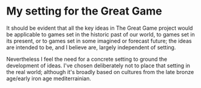 # My setting for the Great Game

It should be evident that all the key ideas in The Great Game project would be applicable to games set in the historic past of our world, to games set in its present, or to games set in some imagined or forecast future; the ideas are intended to be, and I believe are, largely independent of setting.

Nevertheless I feel the need for a concrete setting to ground the development of ideas. I've chosen deliberately not to place that setting in the real world; although it's broadly based on cultures from the late bronze age/early iron age mediterrainian. 
